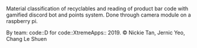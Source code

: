 Material classification of recyclables and reading of product bar code with gamified discord bot and points system. Done through camera module on a raspberry pi. 

By team: code::D for code::XtremeApps:: 2019. © Nickie Tan, Jernic Yeo, Chang Le Shuen
